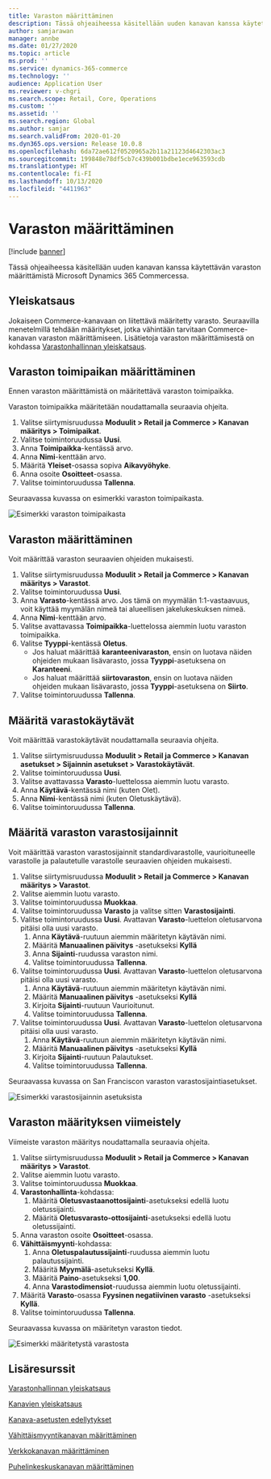```yaml
---
title: Varaston määrittäminen
description: Tässä ohjeaiheessa käsitellään uuden kanavan kanssa käytettävän varaston määrittämistä Microsoft Dynamics 365 Commercessa.
author: samjarawan
manager: annbe
ms.date: 01/27/2020
ms.topic: article
ms.prod: ''
ms.service: dynamics-365-commerce
ms.technology: ''
audience: Application User
ms.reviewer: v-chgri
ms.search.scope: Retail, Core, Operations
ms.custom: ''
ms.assetid: ''
ms.search.region: Global
ms.author: samjar
ms.search.validFrom: 2020-01-20
ms.dyn365.ops.version: Release 10.0.8
ms.openlocfilehash: 6da72ae612f0520965a2b11a21123d4642303ac3
ms.sourcegitcommit: 199848e78df5cb7c439b001bdbe1ece963593cdb
ms.translationtype: HT
ms.contentlocale: fi-FI
ms.lasthandoff: 10/13/2020
ms.locfileid: "4411963"
---
```

# <a name="warehouse-set-up"></a>Varaston määrittäminen


[!include [banner](includes/banner.md)]

Tässä ohjeaiheessa käsitellään uuden kanavan kanssa käytettävän varaston määrittämistä Microsoft Dynamics 365 Commercessa.

## <a name="overview"></a>Yleiskatsaus

Jokaiseen Commerce-kanavaan on liitettävä määritetty varasto. Seuraavilla menetelmillä tehdään määritykset, jotka vähintään tarvitaan Commerce-kanavan varaston määrittämiseen. Lisätietoja varaston määrittämisestä on kohdassa [Varastonhallinnan yleiskatsaus](../supply-chain/warehousing/warehouse-management-overview.md?toc=/dynamics365/commerce/toc.json).

## <a name="configure-a-warehouse-site"></a>Varaston toimipaikan määrittäminen

Ennen varaston määrittämistä on määritettävä varaston toimipaikka.

Varaston toimipaikka määritetään noudattamalla seuraavia ohjeita.

1. Valitse siirtymisruudussa **Moduulit \> Retail ja Commerce \> Kanavan määritys \> Toimipaikat**.
1. Valitse toimintoruudussa **Uusi**.
1. Anna **Toimipaikka**-kentässä arvo.
1. Anna **Nimi**-kenttään arvo.
1. Määritä **Yleiset**-osassa sopiva **Aikavyöhyke**.
1. Anna osoite **Osoitteet**-osassa.
1. Valitse toimintoruudussa **Tallenna**.

Seuraavassa kuvassa on esimerkki varaston toimipaikasta.

![Esimerkki varaston toimipaikasta](media/warehouse-site.png)

## <a name="set-up-a-warehouse"></a>Varaston määrittäminen

Voit määrittää varaston seuraavien ohjeiden mukaisesti.

1. Valitse siirtymisruudussa **Moduulit \> Retail ja Commerce \> Kanavan määritys \> Varastot**.
1. Valitse toimintoruudussa **Uusi**.
1. Anna **Varasto**-kentässä arvo.  Jos tämä on myymälän 1:1-vastaavuus, voit käyttää myymälän nimeä tai alueellisen jakelukeskuksen nimeä.
1. Anna **Nimi**-kenttään arvo.
1. Valitse avattavassa **Toimipaikka**-luettelossa aiemmin luotu varaston toimipaikka.
1. Valitse **Tyyppi**-kentässä **Oletus**.
    - Jos haluat määrittää **karanteenivaraston**, ensin on luotava näiden ohjeiden mukaan lisävarasto, jossa **Tyyppi**-asetuksena on **Karanteeni**.
    - Jos haluat määrittää **siirtovaraston**, ensin on luotava näiden ohjeiden mukaan lisävarasto, jossa **Tyyppi**-asetuksena on **Siirto**.
1. Valitse toimintoruudussa **Tallenna**.

## <a name="set-up-inventory-aisles"></a>Määritä varastokäytävät

Voit määrittää varastokäytävät noudattamalla seuraavia ohjeita.

1. Valitse siirtymisruudussa **Moduulit \> Retail ja Commerce \> Kanavan asetukset \> Sijainnin asetukset \> Varastokäytävät**.
1. Valitse toimintoruudussa **Uusi**.
1. Valitse avattavassa **Varasto**-luettelossa aiemmin luotu varasto.
1. Anna **Käytävä**-kentässä nimi (kuten Olet).
1. Anna **Nimi**-kentässä nimi (kuten Oletuskäytävä).
1. Valitse toimintoruudussa **Tallenna**.

## <a name="set-up-warehouse-inventory-locations"></a>Määritä varaston varastosijainnit

Voit määrittää varaston varastosijainnit standardivarastolle, vaurioituneelle varastolle ja palautetulle varastolle seuraavien ohjeiden mukaisesti.

1. Valitse siirtymisruudussa **Moduulit \> Retail ja Commerce \> Kanavan määritys \> Varastot**.
1. Valitse aiemmin luotu varasto.
1. Valitse toimintoruudussa **Muokkaa**.
1. Valitse toimintoruudussa **Varasto** ja valitse sitten **Varastosijainti**.
1. Valitse toimintoruudussa **Uusi**. Avattavan **Varasto**-luettelon oletusarvona pitäisi olla uusi varasto.
    1. Anna **Käytävä**-ruutuun aiemmin määritetyn käytävän nimi. 
    1. Määritä **Manuaalinen päivitys** -asetukseksi **Kyllä**
    1. Anna **Sijainti**-ruudussa varaston nimi.
    1. Valitse toimintoruudussa **Tallenna**.
 1. Valitse toimintoruudussa **Uusi**.  Avattavan **Varasto**-luettelon oletusarvona pitäisi olla uusi varasto.
    1. Anna **Käytävä**-ruutuun aiemmin määritetyn käytävän nimi.  
    1. Määritä **Manuaalinen päivitys** -asetukseksi **Kyllä**
    1. Kirjoita **Sijainti**-ruutuun Vaurioitunut.
    1. Valitse toimintoruudussa **Tallenna**.
 1. Valitse toimintoruudussa **Uusi**.  Avattavan **Varasto**-luettelon oletusarvona pitäisi olla uusi varasto.
    1. Anna **Käytävä**-ruutuun aiemmin määritetyn käytävän nimi. 
    1. Määritä **Manuaalinen päivitys** -asetukseksi **Kyllä**
    1. Kirjoita **Sijainti**-ruutuun Palautukset.
    1. Valitse toimintoruudussa **Tallenna**.
    
Seuraavassa kuvassa on San Franciscon varaston varastosijaintiasetukset.

![Esimerkki varastosijainnin asetuksista](media/warehouse-inventory-locations.png)
    
## <a name="complete-warehouse-setup"></a>Varaston määrityksen viimeistely

Viimeiste varaston määritys noudattamalla seuraavia ohjeita.

1. Valitse siirtymisruudussa **Moduulit \> Retail ja Commerce \> Kanavan määritys \> Varastot**.
1. Valitse aiemmin luotu varasto.
1. Valitse toimintoruudussa **Muokkaa**.
1. **Varastonhallinta**-kohdassa:
    1. Määritä **Oletusvastaanottosijainti**-asetukseksi edellä luotu oletussijainti.
    1. Määritä **Oletusvarasto-ottosijainti**-asetukseksi edellä luotu oletussijainti.
1. Anna varaston osoite **Osoitteet**-osassa.
1. **Vähittäismyynti**-kohdassa: 
    1. Anna **Oletuspalautussijainti**-ruudussa aiemmin luotu palautussijainti.
    1. Määritä **Myymälä**-asetukseksi **Kyllä**.
    1. Määritä **Paino**-asetukseksi **1,00**. 
    1. Anna **Varastodimensiot**-ruudussa aiemmin luotu oletussijainti.
1. Määritä **Varasto**-osassa **Fyysinen negatiivinen varasto** -asetukseksi **Kyllä**.
1. Valitse toimintoruudussa **Tallenna**.

Seuraavassa kuvassa on määritetyn varaston tiedot.

![Esimerkki määritetystä varastosta](media/warehouse-sample.png)

## <a name="additional-resources"></a>Lisäresurssit

[Varastonhallinnan yleiskatsaus](../supply-chain/warehousing/warehouse-management-overview.md?toc=/dynamics365/commerce/toc.json)

[Kanavien yleiskatsaus](channels-overview.md)

[Kanava-asetusten edellytykset](channels-prerequisites.md)

[Vähittäismyyntikanavan määrittäminen](channel-setup-retail.md)
    
[Verkkokanavan määrittäminen](channel-setup-online.md)

[Puhelinkeskuskanavan määrittäminen](channel-setup-callcenter.md)






